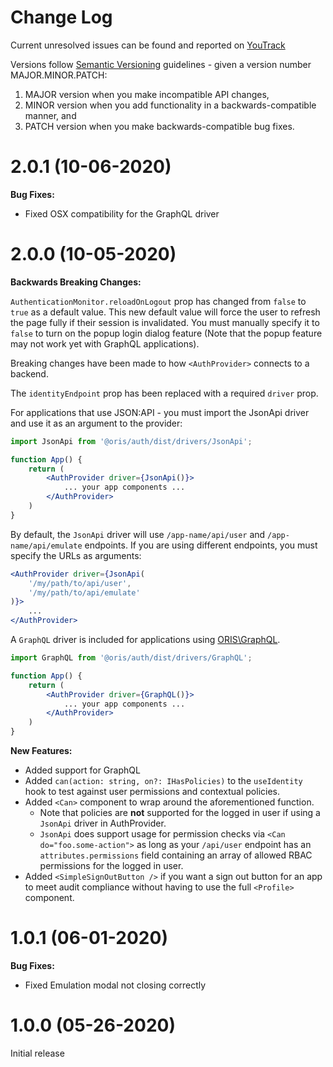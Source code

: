 # Change Log

Current unresolved issues can be found and reported on [YouTrack](https://ordevsvc01.rf.ohio-state.edu/youtrack/issues?q=%23oris\auth+%23Unresolved+)

Versions follow [Semantic Versioning](https://semver.org/) guidelines - given a version number MAJOR.MINOR.PATCH:

1. MAJOR version when you make incompatible API changes,
2. MINOR version when you add functionality in a backwards-compatible manner, and
3. PATCH version when you make backwards-compatible bug fixes.

# 2.0.1 (10-06-2020)

__Bug Fixes:__

* Fixed OSX compatibility for the GraphQL driver

# 2.0.0 (10-05-2020)

__Backwards Breaking Changes:__

`AuthenticationMonitor.reloadOnLogout` prop has changed from `false` to `true` as a default value. This new default value will force the user to refresh the page fully if their session is invalidated. You must manually specify it to `false` to turn on the popup login dialog feature (Note that the popup feature may not work yet with GraphQL applications).

Breaking changes have been made to how `<AuthProvider>` connects to a backend.

The `identityEndpoint` prop has been replaced with a required `driver` prop.

For applications that use JSON:API - you must import the JsonApi driver and use it as an argument to the provider:

```jsx
import JsonApi from '@oris/auth/dist/drivers/JsonApi';

function App() {
    return (
        <AuthProvider driver={JsonApi()}>
            ... your app components ...
        </AuthProvider>
    )
}
```

By default, the `JsonApi` driver will use `/app-name/api/user` and `/app-name/api/emulate` endpoints. If you are using different endpoints, you must specify the URLs as arguments:

```jsx
<AuthProvider driver={JsonApi(
    '/my/path/to/api/user', 
    '/my/path/to/api/emulate'
)}>
    ...
</AuthProvider>
```

A `GraphQL` driver is included for applications using [ORIS\GraphQL](https://code.osu.edu/oris/graphql).

```jsx
import GraphQL from '@oris/auth/dist/drivers/GraphQL';

function App() {
    return (
        <AuthProvider driver={GraphQL()}>
            ... your app components ...
        </AuthProvider>
    )
}
```

__New Features:__

* Added support for GraphQL
* Added `can(action: string, on?: IHasPolicies)` to the `useIdentity` hook to test against user permissions and contextual policies.
* Added `<Can>` component to wrap around the aforementioned function.
    * Note that policies are **not** supported for the logged in user if using a `JsonApi` driver in AuthProvider. 
    * `JsonApi` does support usage for permission checks via `<Can do="foo.some-action">` as long as your `/api/user` endpoint has an `attributes.permissions` field containing an array of allowed RBAC permissions for the logged in user.
* Added `<SimpleSignOutButton />` if you want a sign out button for an app to meet audit compliance without having to use the full `<Profile>` component.


# 1.0.1 (06-01-2020)

__Bug Fixes:__

* Fixed Emulation modal not closing correctly

# 1.0.0 (05-26-2020)

Initial release
